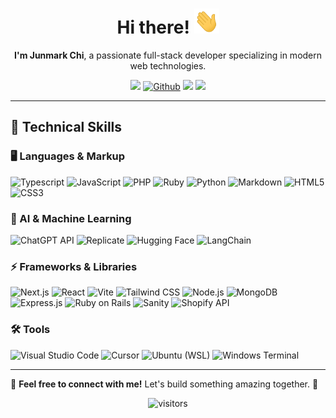 <h1 align="center">Hi there! <img src="https://raw.githubusercontent.com/Junmarkchi97/Junmarkchi97/main/wave.gif" width="40px" height="40px" /></h1>

<p align="center">
  <strong>I'm Junmark Chi</strong>, a passionate full-stack developer specializing in modern web technologies.
</p>

<p align="center">
  <a href="https://www.linkedin.com/in/junmark-chi-a8196b233" target="_blank"><img src="https://img.shields.io/badge/-LinkedIn-blue?style=flat&logo=Linkedin&logoColor=white" /></a>
  <a href="https://github.com/junmarkchi97" target="_blank"><img alt="Github" src="https://img.shields.io/badge/-GitHub-181717?style=flat&logo=github&logoColor=white"/></a>
  <a href="mailto:chijunmark97@gmail.com"><img src="https://img.shields.io/badge/-Email-c14438?style=flat&logo=Gmail&logoColor=white" /></a>
  <a href="https://www.jundev.studio" target="_blank"><img src="https://img.shields.io/badge/-Portfolio-000000?style=flat&logo=google-chrome&logoColor=white" /></a>
</p>

---

## 🚀 Technical Skills

### 🖥️ Languages & Markup
![Typescript](https://img.shields.io/badge/TypeScript-007ACC?style=for-the-badge&logo=typescript&logoColor=white)
![JavaScript](https://img.shields.io/badge/JavaScript-F7DF1E?style=for-the-badge&logo=javascript&logoColor=black)
![PHP](https://img.shields.io/badge/Php-8892be?style=for-the-badge&logo=php&logoColor=white)
![Ruby](https://img.shields.io/badge/Ruby-CC342D?style=for-the-badge&logo=ruby&logoColor=white)
![Python](https://img.shields.io/badge/Python-3776AB?style=for-the-badge&logo=python&logoColor=white)
![Markdown](https://img.shields.io/badge/Markdown-000000?style=for-the-badge&logo=markdown&logoColor=white)
![HTML5](https://img.shields.io/badge/HTML5-E34F26?style=for-the-badge&logo=html5&logoColor=white)
![CSS3](https://img.shields.io/badge/CSS3-1572B6?style=for-the-badge&logo=css3&logoColor=white)

### 🤖 AI & Machine Learning
![ChatGPT API](https://img.shields.io/badge/ChatGPT_API-00A67E?style=for-the-badge&logo=openai&logoColor=white)
![Replicate](https://img.shields.io/badge/Replicate-1E1E1E?style=for-the-badge&logo=replicate&logoColor=white)
![Hugging Face](https://img.shields.io/badge/Hugging_Face-FFCC4D?style=for-the-badge&logo=huggingface&logoColor=black)
![LangChain](https://img.shields.io/badge/LangChain-000000?style=for-the-badge&logo=langchain&logoColor=white)

### ⚡ Frameworks & Libraries
![Next.js](https://img.shields.io/badge/Next.js-000000?style=for-the-badge&logo=next.js&logoColor=white)
![React](https://img.shields.io/badge/React-20232A?style=for-the-badge&logo=react&logoColor=61DAFB)
![Vite](https://img.shields.io/badge/Vite-646CFF?style=for-the-badge&logo=vite&logoColor=white)
![Tailwind CSS](https://img.shields.io/badge/Tailwind-38B2AC?style=for-the-badge&logo=tailwind-css&logoColor=white)
![Node.js](https://img.shields.io/badge/Node.js-339933?style=for-the-badge&logo=nodedotjs&logoColor=white)
![MongoDB](https://img.shields.io/badge/MongoDB-47A248?style=for-the-badge&logo=mongodb&logoColor=white)
![Express.js](https://img.shields.io/badge/Express-DB7093?style=for-the-badge&logo=express&logoColor=white)
![Ruby on Rails](https://img.shields.io/badge/Ruby_on_Rails-CC0000?style=for-the-badge&logo=ruby-on-rails&logoColor=white)
![Sanity](https://img.shields.io/badge/Sanity-FF2D20?style=for-the-badge&logo=sanity&logoColor=white)
![Shopify API](https://img.shields.io/badge/Shopify_API-7AB55C?style=for-the-badge&logo=shopify&logoColor=white)

### 🛠 Tools
![Visual Studio Code](https://img.shields.io/badge/VS_Code-0078D4?style=for-the-badge&logo=visual%20studio%20code&logoColor=white)
![Cursor](https://img.shields.io/badge/Cursor-000000?style=for-the-badge&logo=cursor&logoColor=white)
![Ubuntu (WSL)](https://img.shields.io/badge/Ubuntu_%28WSL%29-E95420?style=for-the-badge&logo=ubuntu&logoColor=white)
![Windows Terminal](https://img.shields.io/badge/Windows_Terminal-4D4D4D?style=for-the-badge&logo=windowsterminal&logoColor=white)

---

💬 **Feel free to connect with me!** Let's build something amazing together. 🚀


<p align="center"><img src="https://komarev.com/ghpvc/?username=Junmarkchi97" alt="visitors"> </p>
